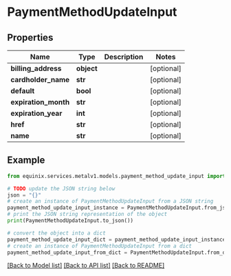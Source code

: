 # PaymentMethodUpdateInput


## Properties

Name | Type | Description | Notes
------------ | ------------- | ------------- | -------------
**billing_address** | **object** |  | [optional] 
**cardholder_name** | **str** |  | [optional] 
**default** | **bool** |  | [optional] 
**expiration_month** | **str** |  | [optional] 
**expiration_year** | **int** |  | [optional] 
**href** | **str** |  | [optional] 
**name** | **str** |  | [optional] 

## Example

```python
from equinix.services.metalv1.models.payment_method_update_input import PaymentMethodUpdateInput

# TODO update the JSON string below
json = "{}"
# create an instance of PaymentMethodUpdateInput from a JSON string
payment_method_update_input_instance = PaymentMethodUpdateInput.from_json(json)
# print the JSON string representation of the object
print(PaymentMethodUpdateInput.to_json())

# convert the object into a dict
payment_method_update_input_dict = payment_method_update_input_instance.to_dict()
# create an instance of PaymentMethodUpdateInput from a dict
payment_method_update_input_from_dict = PaymentMethodUpdateInput.from_dict(payment_method_update_input_dict)
```
[[Back to Model list]](../README.md#documentation-for-models) [[Back to API list]](../README.md#documentation-for-api-endpoints) [[Back to README]](../README.md)


